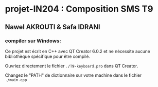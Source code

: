 # projet-IN204 : Composition SMS T9

## Nawel AKROUTI & Safa IDRANI 

### compiler sur Windows:


Ce projet est écrit en C++ avec QT Creator 6.0.2 et ne nécessite aucune bibliothèque spécifique pour être compilé.

Ouvriez directement le fichier ```./T9-keyboard.pro``` dans QT Creator. 

Changez le "PATH" de dictionnaire sur votre machine dans le fichier ```./main.cpp```



